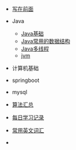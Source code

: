 
* [写在前面](./README.md)

* Java

  * [Java基础](./docs/java基础/java基础问题.md)
  * [Java常用的数据结构](./docs/java常用数据结构/collection.md)
  * [Java多线程](./docs/b-3Java多线程.md)
  * [jvm](./docs/b-4jvm.md)

* 计算机基础


* springboot

* mysql 

* [算法汇总](./docs/算法总结.md)


* [每日学习记录](./docs/每日学习记录.md)
* [常用英文词汇](./docs/常用英文词汇.md)
* 
